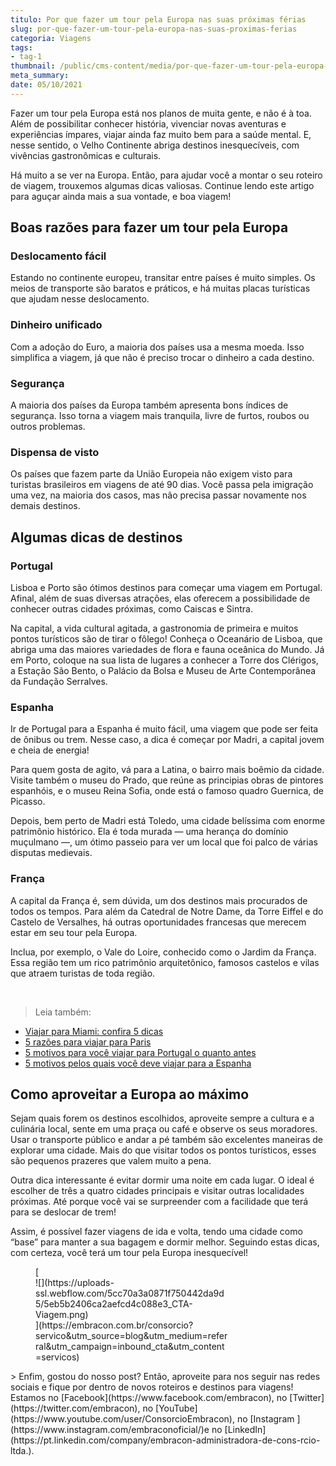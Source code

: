 ```yaml
---
titulo: Por que fazer um tour pela Europa nas suas próximas férias
slug: por-que-fazer-um-tour-pela-europa-nas-suas-proximas-ferias
categoria: Viagens
tags:
- tag-1
thumbnail: /public/cms-content/media/por-que-fazer-um-tour-pela-europa-nas-suas-proximas-ferias.jpg
meta_summary: 
date: 05/10/2021
---
```

Fazer um tour pela Europa está nos planos de muita gente, e não é à toa. Além de possibilitar conhecer história, vivenciar novas aventuras e experiências ímpares, viajar ainda faz muito bem para a saúde mental. E, nesse sentido, o Velho Continente abriga destinos inesquecíveis, com vivências gastronômicas e culturais.

Há muito a se ver na Europa. Então, para ajudar você a montar o seu roteiro de viagem, trouxemos algumas dicas valiosas. Continue lendo este artigo para aguçar ainda mais a sua vontade, e boa viagem!

Boas razões para fazer um tour pela Europa
------------------------------------------

### Deslocamento fácil

Estando no continente europeu, transitar entre países é muito simples. Os meios de transporte são baratos e práticos, e há muitas placas turísticas que ajudam nesse deslocamento.

### Dinheiro unificado

Com a adoção do Euro, a maioria dos países usa a mesma moeda. Isso simplifica a viagem, já que não é preciso trocar o dinheiro a cada destino.

### Segurança

A maioria dos países da Europa também apresenta bons índices de segurança. Isso torna a viagem mais tranquila, livre de furtos, roubos ou outros problemas.

### Dispensa de visto

Os países que fazem parte da União Europeia não exigem visto para turistas brasileiros em viagens de até 90 dias. Você passa pela imigração uma vez, na maioria dos casos, mas não precisa passar novamente nos demais destinos.

Algumas dicas de destinos
-------------------------

### Portugal

Lisboa e Porto são ótimos destinos para começar uma viagem em Portugal. Afinal, além de suas diversas atrações, elas oferecem a possibilidade de conhecer outras cidades próximas, como Caiscas e Sintra.

Na capital, a vida cultural agitada, a gastronomia de primeira e muitos pontos turísticos são de tirar o fôlego! Conheça o Oceanário de Lisboa, que abriga uma das maiores variedades de flora e fauna oceânica do Mundo. Já em Porto, coloque na sua lista de lugares a conhecer a Torre dos Clérigos, a Estação São Bento, o Palácio da Bolsa e Museu de Arte Contemporânea da Fundação Serralves.

### Espanha

Ir de Portugal para a Espanha é muito fácil, uma viagem que pode ser feita de ônibus ou trem. Nesse caso, a dica é começar por Madri, a capital jovem e cheia de energia!

Para quem gosta de agito, vá para a Latina, o bairro mais boêmio da cidade. Visite também o museu do Prado, que reúne as principias obras de pintores espanhóis, e o museu Reina Sofia, onde está o famoso quadro Guernica, de Picasso.

Depois, bem perto de Madri está Toledo, uma cidade belíssima com enorme patrimônio histórico. Ela é toda murada — uma herança do domínio muçulmano —, um ótimo passeio para ver um local que foi palco de várias disputas medievais.

### França

A capital da França é, sem dúvida, um dos destinos mais procurados de todos os tempos. Para além da Catedral de Notre Dame, da Torre Eiffel e do Castelo de Versalhes, há outras oportunidades francesas que merecem estar em seu tour pela Europa.

Inclua, por exemplo, o Vale do Loire, conhecido como o Jardim da França. Essa região tem um rico patrimônio arquitetônico, famosos castelos e vilas que atraem turistas de toda região.

‍

> Leia também:

- [Viajar para Miami: confira 5 dicas](https://www.embracon.com.br/blog/viajar-para-miami-confira-5-dicas)
- [5 razões para viajar para Paris](https://www.embracon.com.br/blog/5-razoes-para-viajar-para-paris)
- [5 motivos para você viajar para Portugal o quanto antes](https://www.embracon.com.br/blog/5-motivos-para-voce-viajar-para-portugal-o-quanto-antes)
- [5 motivos pelos quais você deve viajar para a Espanha](https://www.embracon.com.br/blog/5-motivos-pelos-quais-voce-deve-viajar-para-a-espanha)

Como aproveitar a Europa ao máximo
----------------------------------

Sejam quais forem os destinos escolhidos, aproveite sempre a cultura e a culinária local, sente em uma praça ou café e observe os seus moradores. Usar o transporte público e andar a pé também são excelentes maneiras de explorar uma cidade. Mais do que visitar todos os pontos turísticos, esses são pequenos prazeres que valem muito a pena.

Outra dica interessante é evitar dormir uma noite em cada lugar. O ideal é escolher de três a quatro cidades principais e visitar outras localidades próximas. Até porque você vai se surpreender com a facilidade que terá para se deslocar de trem!

Assim, é possível fazer viagens de ida e volta, tendo uma cidade como “base” para manter a sua bagagem e dormir melhor. Seguindo estas dicas, com certeza, você terá um tour pela Europa inesquecível!

<figure class="w-richtext-figure-type-image w-richtext-align-center" style="max-width:310px">[<div>![](https://uploads-ssl.webflow.com/5cc70a3a0871f750442da9d5/5eb5b2406ca2aefcd4c088e3_CTA-Viagem.png)</div>](https://embracon.com.br/consorcio?servico&utm_source=blog&utm_medium=referral&utm_campaign=inbound_cta&utm_content=servicos)</figure>> Enfim, gostou do nosso post? Então, aproveite para nos seguir nas redes sociais e fique por dentro de novos roteiros e destinos para viagens! Estamos no [Facebook](https://www.facebook.com/embracon), no [Twitter](https://twitter.com/embracon), no [YouTube](https://www.youtube.com/user/ConsorcioEmbracon), no [Instagram ](https://www.instagram.com/embraconoficial/)e no [LinkedIn](https://pt.linkedin.com/company/embracon-administradora-de-cons-rcio-ltda.).
